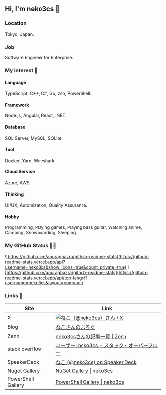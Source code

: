 ## Hi, I'm neko3cs 👋

### Location

Tokyo, Japan.

### Job

Software Engineer for Enterprise.

### My interest 👀

#### Language

TypeScript, C++, C#, Go, zsh, PowerShell.

#### Framework

Node.js, Angular, React, .NET.

#### Database

SQL Server, MySQL, SQLite

#### Tool

Docker, Yarn, Wireshark

#### Cloud Service

Azure, AWS

#### Thinking

UI/UX, Automization, Quality Assurance.

#### Hobby

Programming, Playing games, Playing bass guitar, Watching anime, Camping, Snowboarding, Sleeping.

### My GitHub Status 🐙🐱

![https://github.com/anuraghazra/github-readme-stats](https://github-readme-stats.vercel.app/api?username=neko3cs&show_icons=true&count_private=true)
![https://github.com/anuraghazra/github-readme-stats](https://github-readme-stats.vercel.app/api/top-langs/?username=neko3cs&layout=compact)

### Links 🔗

| Site               | Link                                                                                                                  |
| ------------------ | --------------------------------------------------------------------------------------------------------------------- |
| X                  | [![ねこ（@neko3cs）さん / X](https://img.shields.io/twitter/follow/neko3cs.svg?style=social)](https://twitter.com/neko3cs) |
| Blog               | [ねこさんのぶろぐ](https://www.neko3cs.net/)                                                                              |
| Zenn               | [neko3csさんの記事一覧 &#124; Zenn](https://zenn.dev/neko3cs)                                                            |
| stack overflow     | [ユーザー: neko3cs - スタック・オーバーフロー](https://ja.stackoverflow.com/users/37413/neko3cs)                               |
| SpeakerDeck        | [ねこ (@neko3cs) on Speaker Deck](https://speakerdeck.com/neko3cs)                                                     |
| Nuget Gallery      | [NuGet Gallery &#124; neko3cs](https://www.nuget.org/profiles/neko3cs)                                                |
| PowerShell Gallery | [PowerShell Gallery &#124; neko3cs](https://www.powershellgallery.com/profiles/neko3cs)                               |
